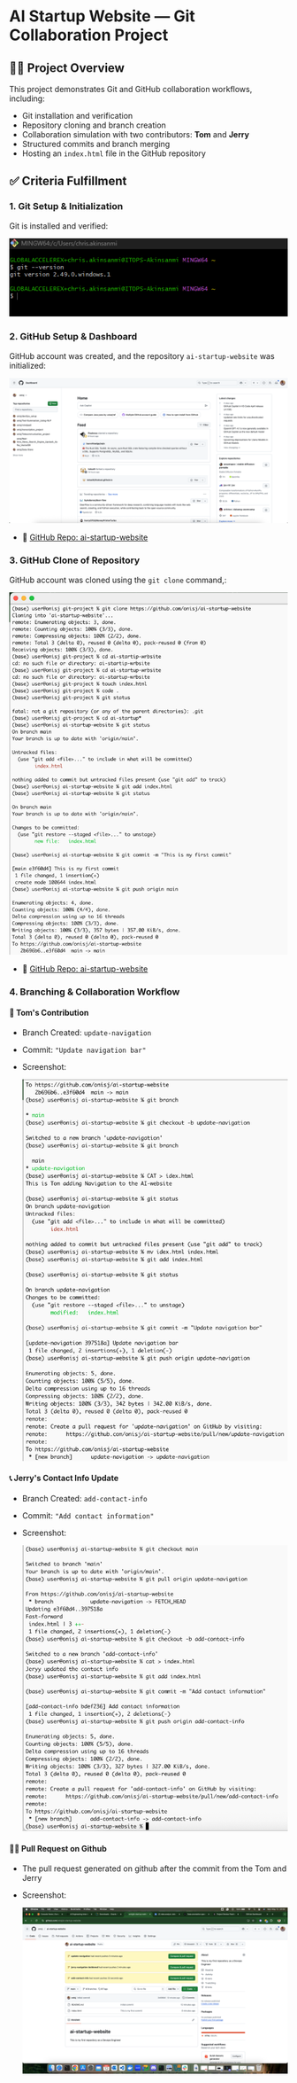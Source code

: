 # AI Startup Website — Git Collaboration Project

## 👨‍💻 Project Overview

This project demonstrates Git and GitHub collaboration workflows, including:

- Git installation and verification
- Repository cloning and branch creation
- Collaboration simulation with two contributors: **Tom** and **Jerry**
- Structured commits and branch merging
- Hosting an `index.html` file in the GitHub repository


## ✅ Criteria Fulfillment

### 1. Git Setup & Initialization

Git is installed and verified:

![Git Version](./assets/gitbash_screenshoot_gitVersion.png)


### 2. GitHub Setup & Dashboard

GitHub account was created, and the repository `ai-startup-website` was initialized:

![GitHub Dashboard](./assets/github_dashboard_screenshot.png)

- 🔗 [GitHub Repo: ai-startup-website](https://github.com/onisj/ai-startup-website)


### 3. GitHub Clone of Repository

GitHub account was cloned using the `git clone` command,:

![GitHub Clone](./assets/git_clone.png)

- 🔗 [GitHub Repo: ai-startup-website](https://github.com/onisj/ai-startup-website)


### 4. Branching & Collaboration Workflow

#### 👤 Tom's Contribution
- Branch Created: `update-navigation`
- Commit: `"Update navigation bar"`
- Screenshot:
  
  ![Tom Branch](./assets/tom_branch_screenshot.png)

#### 📞 Jerry's Contact Info Update
- Branch Created: `add-contact-info`
- Commit: `"Add contact information"`
- Screenshot:
  
  ![jerry's contribution](./assets/jerry_branch_screenshot.png)


#### 🧑‍🦰 Pull Request on Github
- The pull request generated on github after the commit from the Tom and Jerry
- Screenshot:
  
  ![Pull request](./assets/pull_request.png)